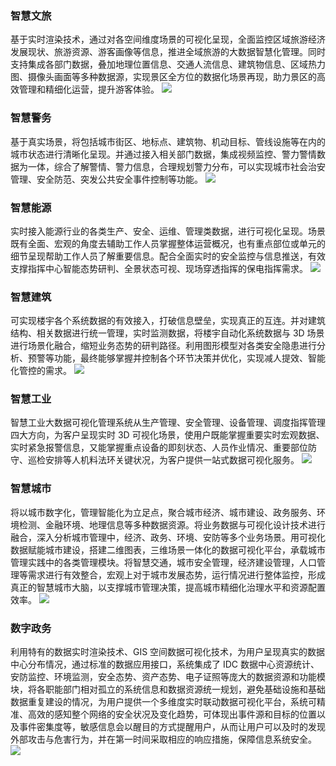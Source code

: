 ### 智慧文旅
基于实时渲染技术，通过对各空间维度场景的可视化呈现，全面监控区域旅游经济发展现状、旅游资源、游客画像等信息，推进全域旅游的大数据智慧化管理。同时支持集成各部门数据，叠加地理位置信息、交通人流信息、建筑物信息、区域热力图、摄像头画面等多种数据源，实现景区全方位的数据化场景再现，助力景区的高效管理和精细化运营，提升游客体验。
![](https://main.qcloudimg.com/raw/50f3d9ab79b68aae9b3b44201501facc.jpg)
 
### 智慧警务
基于真实场景，将包括城市街区、地标点、建筑物、机动目标、管线设施等在内的城市状态进行清晰化呈现。并通过接入相关部门数据，集成视频监控、警力警情数据为一体，综合了解警情、警力信息，合理规划警力分布，可以实现城市社会治安管理、安全防范、突发公共安全事件控制等功能。
![](https://main.qcloudimg.com/raw/7f292446885fb5f7057cece5b7e2c554.jpg)
 
### 智慧能源
实时接入能源行业的各类生产、安全、运维、管理类数据，进行可视化呈现。场景既有全面、宏观的角度去辅助工作人员掌握整体运营概况，也有重点部位或单元的细节呈现帮助工作人员了解重要信息。配合全面实时的安全监控与信息推送，有效支撑指挥中心智能态势研判、全景状态可视、现场穿透指挥的保电指挥需求。 
![](https://main.qcloudimg.com/raw/36f103b2e32b3623edd0e8a5456ad91e.jpg)

### 智慧建筑
可实现楼宇各个系统数据的有效接入，打破信息壁垒，实现真正的互连。并对建筑结构、相关数据进行统一管理，实时监测数据，将楼宇自动化系统数据与 3D 场景进行场景化融合，缩短业务态势的研判路径。利用图形模型对各类安全隐患进行分析、预警等功能，最终能够掌握并控制各个环节决策并优化，实现减人提效、智能化管控的需求。
![](https://main.qcloudimg.com/raw/9188e5bb4d334eac661837992253329a.jpg)
 
### 智慧工业
智慧工业大数据可视化管理系统从生产管理、安全管理、设备管理、调度指挥管理四大方向，为客户呈现实时 3D 可视化场景，使用户既能掌握重要实时宏观数据、实时紧急报警信息，又能掌握重点设备的即刻状态、人员作业情况、重要部位防守、巡检安排等人机料法环关键状况，为客户提供一站式数据可视化服务。
![](https://main.qcloudimg.com/raw/d0817c2306fdac967a572c79dbe89a84.jpg)
 
### 智慧城市
将以城市数字化，管理智能化为立足点，聚合城市经济、城市建设、政务服务、环境检测、金融环境、地理信息等多种数据资源。将业务数据与可视化设计技术进行融合，深入分析城市管理中，经济、政务、环境、安防等多个业务场景。用可视化数据赋能城市建设，搭建二维图表，三维场景一体化的数据可视化平台，承载城市管理实践中的各类管理模块。将智慧交通，城市安全管理，经济建设管理，人口管理等需求进行有效整合，宏观上对于城市发展态势，运行情况进行整体监控，形成真正的智慧城市大脑，以支撑城市管理决策，提高城市精细化治理水平和资源配置效率。
![](https://main.qcloudimg.com/raw/453dcbd08ff7b6faba00f22eccf3c1f0.jpg)
 
### 数字政务
利用特有的数据实时渲染技术、GIS 空间数据可视化技术，为用户呈现真实的数据中心分布情况，通过标准的数据应用接口，系统集成了 IDC 数据中心资源统计、安防监控、环境监测，安全态势、资产态势、电子证照等庞大的数据资源和功能模块，将各职能部门相对孤立的系统信息和数据资源统一规划，避免基础设施和基础数据重复建设的情况，为用户提供一个多维度实时联动数据可视化平台，系统可精准、高效的感知整个网络的安全状况及变化趋势，可体现出事件源和目标的位置以及事件密集度等，敏感信息会以醒目的方式提醒用户，从而让用户可以及时的发现外部攻击与危害行为，并在第一时间采取相应的响应措施，保障信息系统安全。
![](https://main.qcloudimg.com/raw/a9acad6aac2415e150af8b3dffecc715.jpg)
 
